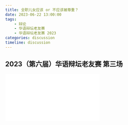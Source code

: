 ```yaml
---
title: 全职儿女应该 or 不应该被尊重？
date: 2023-06-22 13:00:00
tags:
    - 辩论
    - 华语辩坛老友赛
    - 华语辩坛老友赛 2023
categories: discussion
timeline: discussion
---
```


## 2023（第六届）华语辩坛老友赛 第三场

<iframe src="//player.bilibili.com/player.html?aid=827602084&bvid=BV1Bg4y1P7j3&cid=1172244629&page=1" scrolling="no" border="0" frameborder="no" framespacing="0" allowfullscreen="true"> </iframe>
